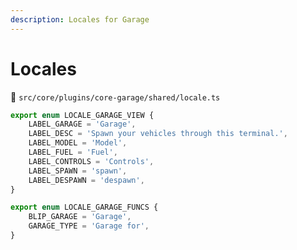 ```yaml
---
description: Locales for Garage
---
```


# Locales

📁 `src/core/plugins/core-garage/shared/locale.ts`

```typescript
export enum LOCALE_GARAGE_VIEW {
    LABEL_GARAGE = 'Garage',
    LABEL_DESC = 'Spawn your vehicles through this terminal.',
    LABEL_MODEL = 'Model',
    LABEL_FUEL = 'Fuel',
    LABEL_CONTROLS = 'Controls',
    LABEL_SPAWN = 'spawn',
    LABEL_DESPAWN = 'despawn',
}

export enum LOCALE_GARAGE_FUNCS {
    BLIP_GARAGE = 'Garage',
    GARAGE_TYPE = 'Garage for',
}

```
